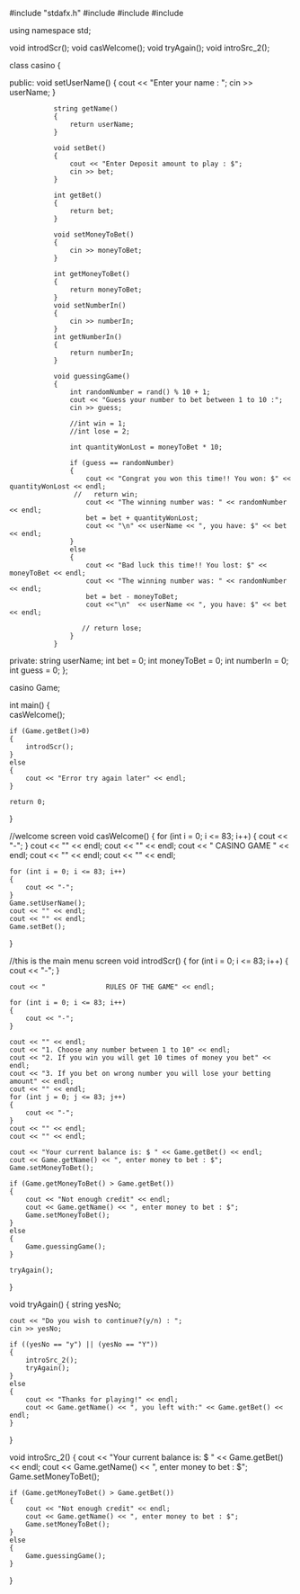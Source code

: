 
#include "stdafx.h"
#include <iostream>
#include <string>
#include <cstdlib>

using namespace std;

void introdScr();
void casWelcome();
void tryAgain();
void introSrc_2();

class casino
{

public:        void setUserName()
{
	cout << "Enter your name : ";
	cin >> userName;
}

			   string getName()
			   {
				   return userName;
			   }

			   void setBet()
			   {
				   cout << "Enter Deposit amount to play : $";
				   cin >> bet;
			   }

			   int getBet()
			   {
				   return bet;
			   }

			   void setMoneyToBet()
			   {
				   cin >> moneyToBet;
			   }

			   int getMoneyToBet()
			   {
				   return moneyToBet;
			   }
			   void setNumberIn()
			   {
				   cin >> numberIn;
			   }
			   int getNumberIn()
			   {
				   return numberIn;
			   }

			   void guessingGame() 
			   {	
				   int randomNumber = rand() % 10 + 1;
				   cout << "Guess your number to bet between 1 to 10 :";
				   cin >> guess;
				   
				   //int win = 1;
				   //int lose = 2;

				   int quantityWonLost = moneyToBet * 10;

				   if (guess == randomNumber) 
				   {
					   cout << "Congrat you won this time!! You won: $" << quantityWonLost << endl;
					//   return win;
					   cout << "The winning number was: " << randomNumber << endl;
					   bet = bet + quantityWonLost;
					   cout << "\n" << userName << ", you have: $" << bet << endl;
				   }
				   else
				   {
					   cout << "Bad luck this time!! You lost: $" << moneyToBet << endl;
					   cout << "The winning number was: " << randomNumber << endl;
					   bet = bet - moneyToBet;
					   cout <<"\n"  << userName << ", you have: $" << bet << endl;
					   
					  // return lose;
				   }
			   }

private:
	string userName;
	int bet = 0;
	int moneyToBet = 0;
	int numberIn = 0;
	int guess = 0;
};

casino Game;

int main()
{	
	casWelcome();


	if (Game.getBet()>0)
	{
		introdScr();
	}
	else
	{
		cout << "Error try again later" << endl;
	}

	return 0;
}

//welcome screen
void casWelcome()
{
	for (int i = 0; i <= 83; i++)
	{
		cout << "-";
	}
	cout << "" << endl;
	cout << "" << endl;
	cout << "           CASINO GAME " << endl;
	cout << "" << endl;
	cout << "" << endl;

	for (int i = 0; i <= 83; i++)
	{
		cout << "-";
	}
	Game.setUserName();
	cout << "" << endl;
	cout << "" << endl;
	Game.setBet();
}

//this is the main menu screen
void introdScr()
{
	for (int i = 0; i <= 83; i++)
	{
		cout << "-";
	}

	cout << "               RULES OF THE GAME" << endl;

	for (int i = 0; i <= 83; i++)
	{
		cout << "-";
	}

	cout << "" << endl;
	cout << "1. Choose any number between 1 to 10" << endl;
	cout << "2. If you win you will get 10 times of money you bet" << endl;
	cout << "3. If you bet on wrong number you will lose your betting amount" << endl;
	cout << "" << endl;
	for (int j = 0; j <= 83; j++)
	{
		cout << "-";
	}
	cout << "" << endl;
	cout << "" << endl;

	cout << "Your current balance is: $ " << Game.getBet() << endl;
	cout << Game.getName() << ", enter money to bet : $";
	Game.setMoneyToBet();

	if (Game.getMoneyToBet() > Game.getBet()) 
	{
		cout << "Not enough credit" << endl;
		cout << Game.getName() << ", enter money to bet : $";
		Game.setMoneyToBet();
	}
	else 
	{
		Game.guessingGame();
	}
	 
	tryAgain();
	
}

void tryAgain() 
{
	string yesNo;

	cout << "Do you wish to continue?(y/n) : ";
	cin >> yesNo;

	if ((yesNo == "y") || (yesNo == "Y"))
	{
		introSrc_2();
		tryAgain();
	}
	else
	{
		cout << "Thanks for playing!" << endl;
		cout << Game.getName() << ", you left with:" << Game.getBet() << endl;
	}

}

void introSrc_2() 
{
	cout << "Your current balance is: $ " << Game.getBet() << endl;
	cout << Game.getName() << ", enter money to bet : $";
	Game.setMoneyToBet();

	if (Game.getMoneyToBet() > Game.getBet())
	{
		cout << "Not enough credit" << endl;
		cout << Game.getName() << ", enter money to bet : $";
		Game.setMoneyToBet();
	}
	else
	{
		Game.guessingGame();
	}
}
